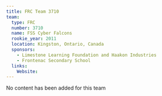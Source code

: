 ```yaml
---
title: FRC Team 3710
team:
  type: FRC
  number: 3710
  name: FSS Cyber Falcons
  rookie_year: 2011
  location: Kingston, Ontario, Canada
  sponsors:
    - Limestone Learning Foundation and Haakon Industries
    - Frontenac Secondary School
  links:
    Website: 
---
```

No content has been added for this team